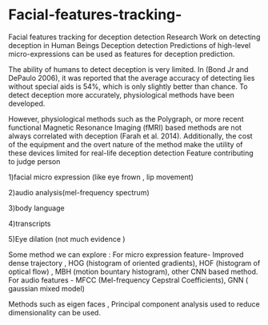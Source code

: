 # Facial-features-tracking-
Facial features tracking for deception detection
Research Work on detecting deception in Human Beings Deception detection Predictions of high-level micro-expressions can be used as features for deception prediction.

The ability of humans to detect deception is very limited. In (Bond Jr and DePaulo 2006), it was reported that the average accuracy of detecting lies without special aids is 54%, which is only slightly better than chance. To detect deception more accurately, physiological methods have been developed.

However, physiological methods such as the Polygraph, or more recent functional Magnetic Resonance Imaging (fMRI) based methods are not always correlated with deception (Farah et al. 2014). Additionally, the cost of the equipment and the overt nature of the method make the utility of these devices limited for real-life deception detection Feature contributing to judge person

1)facial micro expression (like eye frown , lip movement)

2)audio analysis(mel-frequency spectrum)

3)body language

4)transcripts

5)Eye dilation (not much evidence )

Some method we can explore : For micro expression feature- Improved dense trajectory , HOG (histogram of oriented gradients), HOF (histogram of optical flow) , MBH (motion bountary histogram), other CNN based method. For audio features - MFCC (Mel-frequency Cepstral Coefficients), GNN ( gaussian mixed model)

Methods such as eigen faces , Principal component analysis used to reduce dimensionality can be used.
